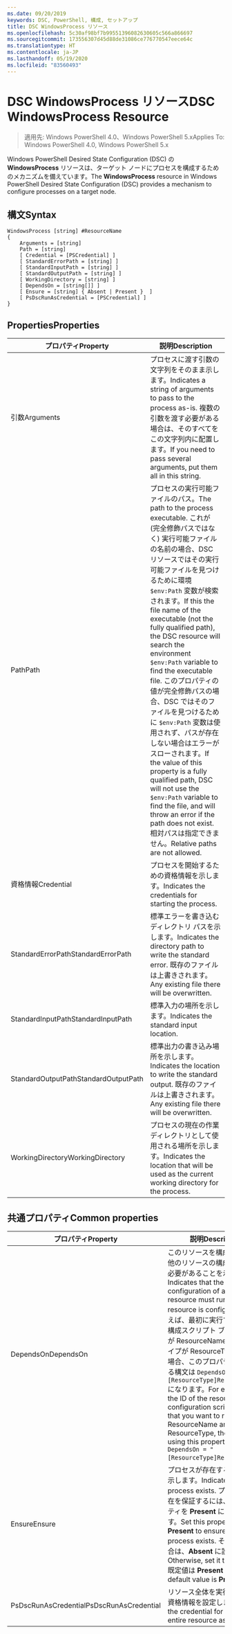 ```yaml
---
ms.date: 09/20/2019
keywords: DSC, PowerShell, 構成, セットアップ
title: DSC WindowsProcess リソース
ms.openlocfilehash: 5c30af98bf7b99551396082630605c566a866697
ms.sourcegitcommit: 173556307d45d88de31086ce776770547eece64c
ms.translationtype: HT
ms.contentlocale: ja-JP
ms.lasthandoff: 05/19/2020
ms.locfileid: "83560493"
---
```

# <a name="dsc-windowsprocess-resource"></a><span data-ttu-id="43d9f-103">DSC WindowsProcess リソース</span><span class="sxs-lookup"><span data-stu-id="43d9f-103">DSC WindowsProcess Resource</span></span>

> <span data-ttu-id="43d9f-104">適用先: Windows PowerShell 4.0、Windows PowerShell 5.x</span><span class="sxs-lookup"><span data-stu-id="43d9f-104">Applies To: Windows PowerShell 4.0, Windows PowerShell 5.x</span></span>

<span data-ttu-id="43d9f-105">Windows PowerShell Desired State Configuration (DSC) の **WindowsProcess** リソースは、ターゲット ノードにプロセスを構成するためのメカニズムを備えています。</span><span class="sxs-lookup"><span data-stu-id="43d9f-105">The **WindowsProcess** resource in Windows PowerShell Desired State Configuration (DSC) provides a mechanism to configure processes on a target node.</span></span>

## <a name="syntax"></a><span data-ttu-id="43d9f-106">構文</span><span class="sxs-lookup"><span data-stu-id="43d9f-106">Syntax</span></span>

```Syntax
WindowsProcess [string] #ResourceName
{
    Arguments = [string]
    Path = [string]
    [ Credential = [PSCredential] ]
    [ StandardErrorPath = [string] ]
    [ StandardInputPath = [string] ]
    [ StandardOutputPath = [string] ]
    [ WorkingDirectory = [string] ]
    [ DependsOn = [string[]] ]
    [ Ensure = [string] { Absent | Present }  ]
    [ PsDscRunAsCredential = [PSCredential] ]
}
```

## <a name="properties"></a><span data-ttu-id="43d9f-107">Properties</span><span class="sxs-lookup"><span data-stu-id="43d9f-107">Properties</span></span>

|<span data-ttu-id="43d9f-108">プロパティ</span><span class="sxs-lookup"><span data-stu-id="43d9f-108">Property</span></span> |<span data-ttu-id="43d9f-109">説明</span><span class="sxs-lookup"><span data-stu-id="43d9f-109">Description</span></span> |
|---|---|
|<span data-ttu-id="43d9f-110">引数</span><span class="sxs-lookup"><span data-stu-id="43d9f-110">Arguments</span></span> |<span data-ttu-id="43d9f-111">プロセスに渡す引数の文字列をそのまま示します。</span><span class="sxs-lookup"><span data-stu-id="43d9f-111">Indicates a string of arguments to pass to the process as-is.</span></span> <span data-ttu-id="43d9f-112">複数の引数を渡す必要がある場合は、そのすべてをこの文字列内に配置します。</span><span class="sxs-lookup"><span data-stu-id="43d9f-112">If you need to pass several arguments, put them all in this string.</span></span> |
|<span data-ttu-id="43d9f-113">Path</span><span class="sxs-lookup"><span data-stu-id="43d9f-113">Path</span></span> |<span data-ttu-id="43d9f-114">プロセスの実行可能ファイルのパス。</span><span class="sxs-lookup"><span data-stu-id="43d9f-114">The path to the process executable.</span></span> <span data-ttu-id="43d9f-115">これが (完全修飾パスではなく) 実行可能ファイルの名前の場合、DSC リソースではその実行可能ファイルを見つけるために環境 `$env:Path` 変数が検索されます。</span><span class="sxs-lookup"><span data-stu-id="43d9f-115">If this the file name of the executable (not the fully qualified path), the DSC resource will search the environment `$env:Path` variable to find the executable file.</span></span> <span data-ttu-id="43d9f-116">このプロパティの値が完全修飾パスの場合、DSC ではそのファイルを見つけるために `$env:Path` 変数は使用されず、パスが存在しない場合はエラーがスローされます。</span><span class="sxs-lookup"><span data-stu-id="43d9f-116">If the value of this property is a fully qualified path, DSC will not use the `$env:Path` variable to find the file, and will throw an error if the path does not exist.</span></span> <span data-ttu-id="43d9f-117">相対パスは指定できません。</span><span class="sxs-lookup"><span data-stu-id="43d9f-117">Relative paths are not allowed.</span></span> |
|<span data-ttu-id="43d9f-118">資格情報</span><span class="sxs-lookup"><span data-stu-id="43d9f-118">Credential</span></span> |<span data-ttu-id="43d9f-119">プロセスを開始するための資格情報を示します。</span><span class="sxs-lookup"><span data-stu-id="43d9f-119">Indicates the credentials for starting the process.</span></span> |
|<span data-ttu-id="43d9f-120">StandardErrorPath</span><span class="sxs-lookup"><span data-stu-id="43d9f-120">StandardErrorPath</span></span> |<span data-ttu-id="43d9f-121">標準エラーを書き込むディレクトリ パスを示します。</span><span class="sxs-lookup"><span data-stu-id="43d9f-121">Indicates the directory path to write the standard error.</span></span> <span data-ttu-id="43d9f-122">既存のファイルは上書きされます。</span><span class="sxs-lookup"><span data-stu-id="43d9f-122">Any existing file there will be overwritten.</span></span> |
|<span data-ttu-id="43d9f-123">StandardInputPath</span><span class="sxs-lookup"><span data-stu-id="43d9f-123">StandardInputPath</span></span> |<span data-ttu-id="43d9f-124">標準入力の場所を示します。</span><span class="sxs-lookup"><span data-stu-id="43d9f-124">Indicates the standard input location.</span></span> |
|<span data-ttu-id="43d9f-125">StandardOutputPath</span><span class="sxs-lookup"><span data-stu-id="43d9f-125">StandardOutputPath</span></span> |<span data-ttu-id="43d9f-126">標準出力の書き込み場所を示します。</span><span class="sxs-lookup"><span data-stu-id="43d9f-126">Indicates the location to write the standard output.</span></span> <span data-ttu-id="43d9f-127">既存のファイルは上書きされます。</span><span class="sxs-lookup"><span data-stu-id="43d9f-127">Any existing file there will be overwritten.</span></span> |
|<span data-ttu-id="43d9f-128">WorkingDirectory</span><span class="sxs-lookup"><span data-stu-id="43d9f-128">WorkingDirectory</span></span> |<span data-ttu-id="43d9f-129">プロセスの現在の作業ディレクトリとして使用される場所を示します。</span><span class="sxs-lookup"><span data-stu-id="43d9f-129">Indicates the location that will be used as the current working directory for the process.</span></span> |

## <a name="common-properties"></a><span data-ttu-id="43d9f-130">共通プロパティ</span><span class="sxs-lookup"><span data-stu-id="43d9f-130">Common properties</span></span>

|<span data-ttu-id="43d9f-131">プロパティ</span><span class="sxs-lookup"><span data-stu-id="43d9f-131">Property</span></span> |<span data-ttu-id="43d9f-132">説明</span><span class="sxs-lookup"><span data-stu-id="43d9f-132">Description</span></span> |
|---|---|
|<span data-ttu-id="43d9f-133">DependsOn</span><span class="sxs-lookup"><span data-stu-id="43d9f-133">DependsOn</span></span> |<span data-ttu-id="43d9f-134">このリソースを構成する前に、他のリソースの構成を実行する必要があることを示します。</span><span class="sxs-lookup"><span data-stu-id="43d9f-134">Indicates that the configuration of another resource must run before this resource is configured.</span></span> <span data-ttu-id="43d9f-135">たとえば、最初に実行するリソース構成スクリプト ブロックの ID が ResourceName で、そのタイプが ResourceType である場合、このプロパティを使用する構文は `DependsOn = "[ResourceType]ResourceName"` になります。</span><span class="sxs-lookup"><span data-stu-id="43d9f-135">For example, if the ID of the resource configuration script block that you want to run first is ResourceName and its type is ResourceType, the syntax for using this property is `DependsOn = "[ResourceType]ResourceName"`.</span></span> |
|<span data-ttu-id="43d9f-136">Ensure</span><span class="sxs-lookup"><span data-stu-id="43d9f-136">Ensure</span></span> |<span data-ttu-id="43d9f-137">プロセスが存在するかどうかを示します。</span><span class="sxs-lookup"><span data-stu-id="43d9f-137">Indicates if the process exists.</span></span> <span data-ttu-id="43d9f-138">プロセスの存在を保証するには、このプロパティを **Present** に設定します。</span><span class="sxs-lookup"><span data-stu-id="43d9f-138">Set this property to **Present** to ensure that the process exists.</span></span> <span data-ttu-id="43d9f-139">それ以外の場合は、**Absent** に設定します。</span><span class="sxs-lookup"><span data-stu-id="43d9f-139">Otherwise, set it to **Absent**.</span></span> <span data-ttu-id="43d9f-140">既定値は **Present** です。</span><span class="sxs-lookup"><span data-stu-id="43d9f-140">The default value is **Present**.</span></span> |
|<span data-ttu-id="43d9f-141">PsDscRunAsCredential</span><span class="sxs-lookup"><span data-stu-id="43d9f-141">PsDscRunAsCredential</span></span> |<span data-ttu-id="43d9f-142">リソース全体を実行するための資格情報を設定します。</span><span class="sxs-lookup"><span data-stu-id="43d9f-142">Sets the credential for running the entire resource as.</span></span> |
